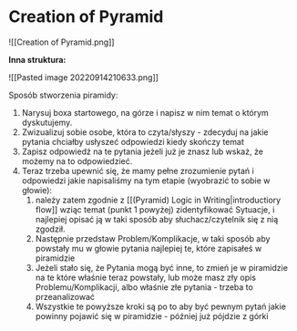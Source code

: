 # Creation of Pyramid
![[Creation of Pyramid.png]]

**Inna struktura:**

![[Pasted image 20220914210633.png]]

Sposób stworzenia piramidy:
1. Narysuj boxa startowego, na górze i napisz w nim temat o którym dyskutujemy.
2. Zwizualizuj sobie osobe, która to czyta/słyszy - zdecyduj na jakie pytania chciałby usłyszeć odpowiedzi kiedy skończy temat
3. Zapisz odpowiedź na te pytania jeżeli już je znasz lub wskaż, że możemy na to odpowiedzieć.
4. Teraz trzeba upewnić się, że mamy pełne zrozumienie pytań i odpowiedzi jakie napisaliśmy na tym etapie (wyobrazić to sobie w głowie):
	1. należy zatem zgodnie z [[(Pyramid) Logic in Writing|introductiory flow]] wziąc temat (punkt 1 powyżej) zidentyfikować Sytuacje, i najlepiej opisać ją w taki sposób aby słuchacz/czytelnik się z nią zgodził. 
	2. Następnie przedstaw Problem/Komplikacje, w taki sposób aby powstały mu w głowie pytania najlepiej te, które zapisałeś w piramidzie
	3. Jeżeli stało się, że Pytania mogą być inne, to zmień je w piramidzie na te które właśnie teraz powstały, lub może masz zły opis Problemu/Komplikacji, albo właśnie złe pytania - trzeba to przeanalizować
	4. Wszystkie te powyższe kroki są po to aby być pewnym pytań jakie powinny pojawić się w piramidzie - później już pójdzie z górki
